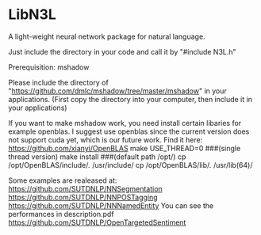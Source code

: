# LibN3L
A light-weight neural network package for natural language.

Just include the directory in your code and call it by "#include N3L.h" 

Prerequisition:
    mshadow

Please include the directory of "https://github.com/dmlc/mshadow/tree/master/mshadow" in your applications.
(First copy the directory into your computer, then include it in your applications)

If you want to make mshadow work, you need install certain libaries for example openblas.
I suggest use openblas since the current version does not support cuda yet, which is our future work.
Find it here:
   https://github.com/xianyi/OpenBLAS
make USE_THREAD=0                             ###(single thread version) 
make install                                  ###(default path /opt/)
cp  /opt/OpenBLAS/include/*.*  /usr/include/
cp  /opt/OpenBLAS/lib/*.*     /usr/lib(64)/  



Some examples are realeased at:
https://github.com/SUTDNLP/NNSegmentation
https://github.com/SUTDNLP/NNPOSTagging
https://github.com/SUTDNLP/NNNamedEntity
You can see the performances in description.pdf
https://github.com/SUTDNLP/OpenTargetedSentiment
